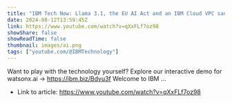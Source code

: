 ```yaml
---
title: "IBM Tech Now: Llama 3.1, the EU AI Act and an IBM Cloud VPC sandbox"
date: 2024-08-12T13:59:45Z
link: https://www.youtube.com/watch?v=qXxFLf7oz98
showShare: false
showReadTime: false
thumbnail: images/ai.png
tags: ["youtube.com/@IBMTechnology"]
---
```

Want to play with the technology yourself? Explore our interactive demo for watsonx.ai → https://ibm.biz/Bdvu3f Welcome to IBM ...

- Link to article: https://www.youtube.com/watch?v=qXxFLf7oz98
